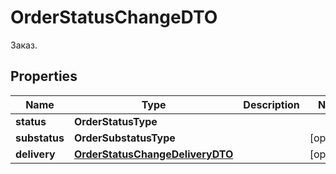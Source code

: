

# OrderStatusChangeDTO

Заказ.

## Properties

| Name | Type | Description | Notes |
|------------ | ------------- | ------------- | -------------|
|**status** | **OrderStatusType** |  |  |
|**substatus** | **OrderSubstatusType** |  |  [optional] |
|**delivery** | [**OrderStatusChangeDeliveryDTO**](OrderStatusChangeDeliveryDTO.md) |  |  [optional] |



